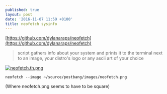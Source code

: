 ```yaml
---
published: true
layout: post
date: '2016-11-07 11:59 +0100'
title: neofetch sysinfo
---
```

[https://github.com/dylanaraps/neofetch](https://github.com/dylanaraps/neofetch)

> script gathers info about your system and prints it to the terminal next to an image, your distro's logo or any ascii art of your choice

[![neofetch.th.png](//cdn.scrot.moe/images/2016/11/07/neofetch.th.png)](//cdn.scrot.moe/images/2016/11/07/neofetch.png)

    neofetch --image ~/source/postbang/images/neofetch.png
    
(Where neofetch.png seems to have to be square)
